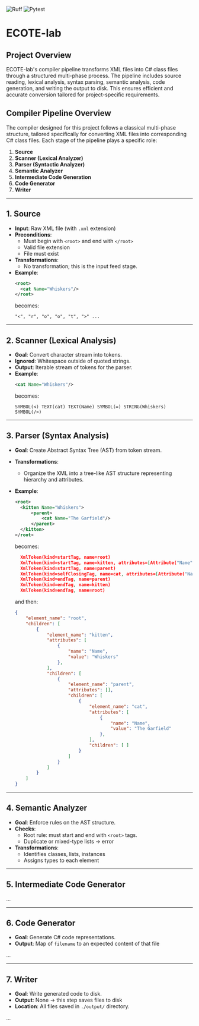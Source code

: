 ![Ruff](https://github.com/ChrisW-priv/ECOTE-lab/actions/workflows/ruff.yml/badge.svg)
![Pytest](https://github.com/ChrisW-priv/ECOTE-lab/actions/workflows/pytest.yml/badge.svg)

# ECOTE-lab

## Project Overview

ECOTE-lab's compiler pipeline transforms XML files into C# class files through
a structured multi-phase process. The pipeline includes source reading, lexical
analysis, syntax parsing, semantic analysis, code generation, and writing the
output to disk. This ensures efficient and accurate conversion tailored for
project-specific requirements.

## **Compiler Pipeline Overview**

The compiler designed for this project follows a classical multi-phase
structure, tailored specifically for converting XML files into corresponding C#
class files. Each stage of the pipeline plays a specific role:

1. **Source**
2. **Scanner (Lexical Analyzer)**
3. **Parser (Syntactic Analyzer)**
4. **Semantic Analyzer**
5. **Intermediate Code Generation**
6. **Code Generator**
7. **Writer**

---

## **1. Source**

- **Input**: Raw XML file (with `.xml` extension)
- **Preconditions**:
  - Must begin with `<root>` and end with `</root>`
  - Valid file extension
  - File must exist
- **Transformations**:
  - No transformation; this is the input feed stage.
- **Example**:
  ```xml
  <root>
    <cat Name="Whiskers"/>
  </root>
  ```
  becomes:
  ```
  "<", "r", "o", "o", "t", ">" ...
  ```

---

## **2. Scanner (Lexical Analysis)**

- **Goal**: Convert character stream into tokens.
- **Ignored**: Whitespace outside of quoted strings.
- **Output**: Iterable stream of tokens for the parser.
- **Example**:
  ```xml
  <cat Name="Whiskers"/>
  ```
  becomes:
  ```
  SYMBOL(<) TEXT(cat) TEXT(Name) SYMBOL(=) STRING(Whiskers) SYMBOL(/>)
  ```

---

## **3. Parser (Syntax Analysis)**

- **Goal**: Create Abstract Syntax Tree (AST) from token stream.
- **Transformations**:
  - Organize the XML into a tree-like AST structure representing hierarchy and attributes.

- **Example**:
  ```xml
  <root>
    <kitten Name="Whiskers">
        <parent>
            <cat Name="The Garfield"/>
        </parent>
    </kitten>
  </root>
  ```
  becomes:
  ```json
    XmlToken(kind=startTag, name=root)
    XmlToken(kind=startTag, name=kitten, attributes=[Attribute("Name", "Whiskers"))
    XmlToken(kind=startTag, name=parent)
    XmlToken(kind=selfClosingTag, name=cat, attributes=[Attribute("Name", "The Garfield"))
    XmlToken(kind=endTag, name=parent)
    XmlToken(kind=endTag, name=kitten)
    XmlToken(kind=endTag, name=root)
  ```
  and then:
  ```json
  {
      "element_name": "root",
      "children": [
          {
              "element_name": "kitten",
              "attributes": [
                  {
                      "name": "Name",
                      "value": "Whiskers"
                  },
              ],
              "children": [
                  {
                      "element_name": "parent",
                      "attributes": [],
                      "children": [
                          {
                              "element_name": "cat",
                              "attributes": [
                                  {
                                      "name": "Name",
                                      "value": "The Garfield"
                                  },
                              ],
                              "children": [ ]
                          }
                      ]
                  }
              ]
          }
      ]
  }
  ```

---

## **4. Semantic Analyzer**

- **Goal**: Enforce rules on the AST structure.
- **Checks**:
  - Root rule: must start and end with `<root>` tags.
  - Duplicate or mixed-type lists → error
- **Transformations**:
  - Identifies classes, lists, instances
  - Assigns types to each element
  

---

## **5. Intermediate Code Generator**

...

---

## **6. Code Generator**

- **Goal**: Generate C# code representations.
- **Output**: Map of `filename` to an expected content of that file

...

---

## **7. Writer**

- **Goal**: Write generated code to disk.
- **Output**: None -> this step saves files to disk 
- **Location**: All files saved in `./output/` directory.

...

